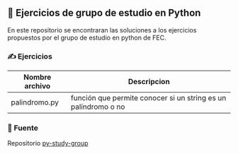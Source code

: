 <p align="center"><h2> 🐍 Ejercicios de grupo de estudio en Python</h2></p>

En este repositorio se encontraran las soluciones a los ejercicios propuestos por el grupo de estudio en python de FEC.

<h3> ✍ Ejercicios</h3>

 Nombre archivo | Descripcion |
| ----------- | ----------- |
|palindromo.py   | función que permite conocer si un string es un palíndromo o no|


<h3> 🔗 Fuente </h3>

Repositorio [py-study-group](https://github.com/JaviCeRodriguez/py-study-group)

